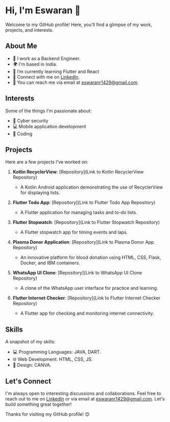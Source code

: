 # Hi, I'm Eswaran 👋

Welcome to my GitHub profile! Here, you'll find a glimpse of my work, projects, and interests.

## About Me

- 💼 I work as a Backend Engineer.
- 🌍 I'm based in India.
- 🌱 I’m currently learning Flutter and React
- 🔗 Connect with me on [LinkedIn](https://www.linkedin.com/in/yourlinkedinprofile).
- 📧 You can reach me via email at eswaranr1429@gmail.com.


## Interests

Some of the things I'm passionate about:

- 🚀 Cyber security
- 💻 Mobile application development
- 🎨 Coding

## Projects

Here are a few projects I've worked on:

1. **Kotlin RecyclerView**: [Repository](Link to Kotlin RecyclerView Repository)
   - A Kotlin Android application demonstrating the use of RecyclerView for displaying lists.

2. **Flutter Todo App**: [Repository](Link to Flutter Todo App Repository)
   - A Flutter application for managing tasks and to-do lists.

3. **Flutter Stopwatch**: [Repository](Link to Flutter Stopwatch Repository)
   - A Flutter stopwatch app for timing events and laps.

4. **Plasma Donor Application**: [Repository](Link to Plasma Donor App Repository)
   - An innovative platform for blood donation using HTML, CSS, Flask, Docker, and IBM containers.

5. **WhatsApp UI Clone**: [Repository](Link to WhatsApp UI Clone Repository)
   - A clone of the WhatsApp user interface for practice and learning.

6. **Flutter Internet Checker**: [Repository](Link to Flutter Internet Checker Repository)
   - A Flutter app for checking and monitoring internet connectivity.

## Skills

A snapshot of my skills:

- 💻 Programming Languages: JAVA, DART.
- 🌐 Web Development: HTML, CSS, JS.
- 🎨 Design: CANVA.

## Let's Connect

I'm always open to interesting discussions and collaborations. Feel free to reach out to me on [LinkedIn](https://www.linkedin.com/in/yourlinkedinprofile) or via email at eswaranr1429@gmail.com. Let's build something great together!

Thanks for visiting my GitHub profile! 😊
